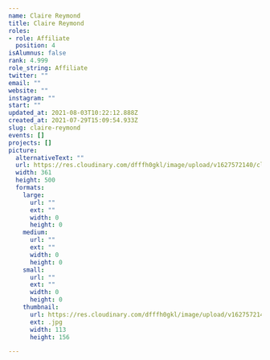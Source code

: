 ```yaml
---
name: Claire Reymond
title: Claire Reymond
roles:
- role: Affiliate
  position: 4
isAlumnus: false
rank: 4.999
role_string: Affiliate
twitter: ""
email: ""
website: ""
instagram: ""
start: ""
updated_at: 2021-08-03T10:22:12.888Z
created_at: 2021-07-29T15:09:54.933Z
slug: claire-reymond
events: []
projects: []
picture:
  alternativeText: ""
  url: https://res.cloudinary.com/dfffh0gkl/image/upload/v1627572140/claire_060c6d4132.jpg
  width: 361
  height: 500
  formats:
    large:
      url: ""
      ext: ""
      width: 0
      height: 0
    medium:
      url: ""
      ext: ""
      width: 0
      height: 0
    small:
      url: ""
      ext: ""
      width: 0
      height: 0
    thumbnail:
      url: https://res.cloudinary.com/dfffh0gkl/image/upload/v1627572143/thumbnail_claire_060c6d4132.jpg
      ext: .jpg
      width: 113
      height: 156

---
```

